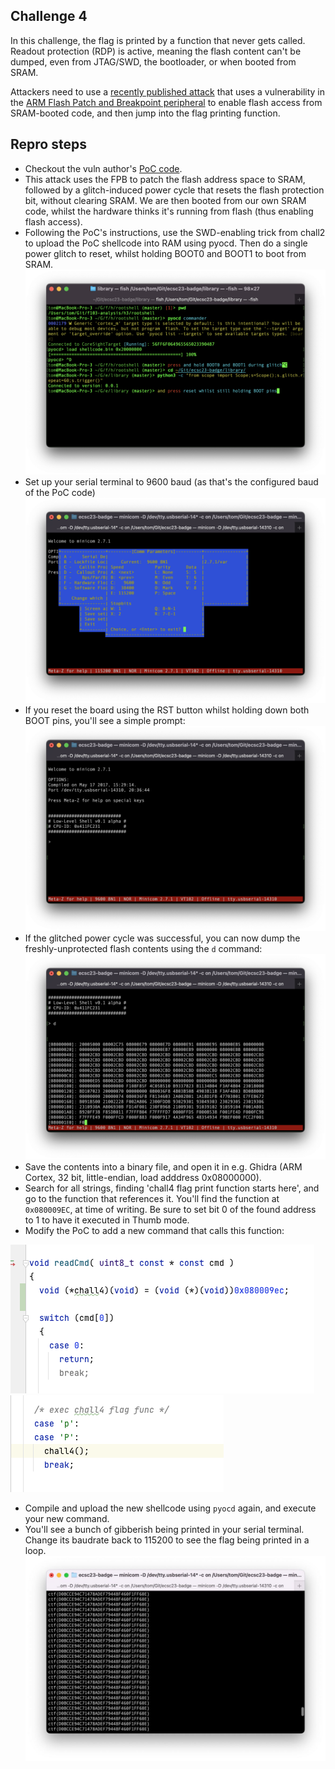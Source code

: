 ## Challenge 4

In this challenge, the flag is printed by a function that never gets called. Readout protection (RDP) is active, meaning the flash content can't be dumped, even from JTAG/SWD, the bootloader, or when booted from SRAM.

Attackers need to use a [recently published attack](https://arxiv.org/pdf/2008.09710.pdf) that uses a vulnerability in the [ARM Flash Patch and Breakpoint peripheral](https://developer.arm.com/documentation/ddi0337/h/debug/about-the-flash-patch-and-breakpoint-unit--fpb-) to enable flash access from SRAM-booted code, and then jump into the flag printing function.

## Repro steps
- Checkout the vuln author's [PoC code](https://github.com/JohannesObermaier/f103-analysis/tree/master/h3).
- This attack uses the FPB to patch the flash address space to SRAM, followed by a glitch-induced power cycle that resets the flash protection bit, without clearing SRAM. We are then booted from our own SRAM code, whilst the hardware thinks it's running from flash (thus enabling flash access).
- Following the PoC's instructions, use the SWD-enabling trick from chall2 to upload the PoC shellcode into RAM using pyocd. Then do a single power glitch to reset, whilst holding BOOT0 and BOOT1 to boot from SRAM. ![](images/4_1.png)
- Set up your serial terminal to 9600 baud (as that's the configured baud of the PoC code) ![](images/4_2.png)
- If you reset the board using the RST button whilst holding down both BOOT pins, you'll see a simple prompt: ![](images/4_3.png)
- If the glitched power cycle was successful, you can now dump the freshly-unprotected flash contents using the `d` command: ![](images/4_4.png)
- Save the contents into a binary file, and open it in e.g. Ghidra (ARM Cortex, 32 bit, little-endian, load adddress 0x08000000).
- Search for all strings, finding 'chall4 flag print function starts here', and go to the function that references it. You'll find the function at `0x080009EC`, at time of writing. Be sure to set bit 0 of the found address to 1 to have it executed in Thumb mode.
- Modify the PoC to add a new command that calls this function: 

![](images/4_5.png) ![](images/4_6.png)
- Compile and upload the new shellcode using `pyocd` again, and execute your new command.
- You'll see a bunch of gibberish being printed in your serial terminal. Change its baudrate back to 115200 to see the flag being printed in a loop. ![](images/4_7.jpeg)